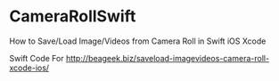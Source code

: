 # CameraRollSwift
How to Save/Load Image/Videos from Camera Roll in Swift iOS Xcode

Swift Code For <http://beageek.biz/saveload-imagevideos-camera-roll-xcode-ios/>
